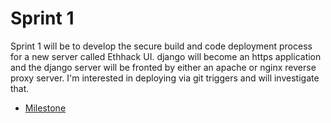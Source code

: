 # Sprint 1

Sprint 1 will be to develop the secure build and code deployment process for a new server called Ethhack UI. django will become an https application and the django server will be fronted by either an apache or nginx reverse proxy server. I'm interested in deploying via git triggers and will investigate that.

* [Milestone](https://github.com/gmcyber/CCC410F22-Example/milestone/3)